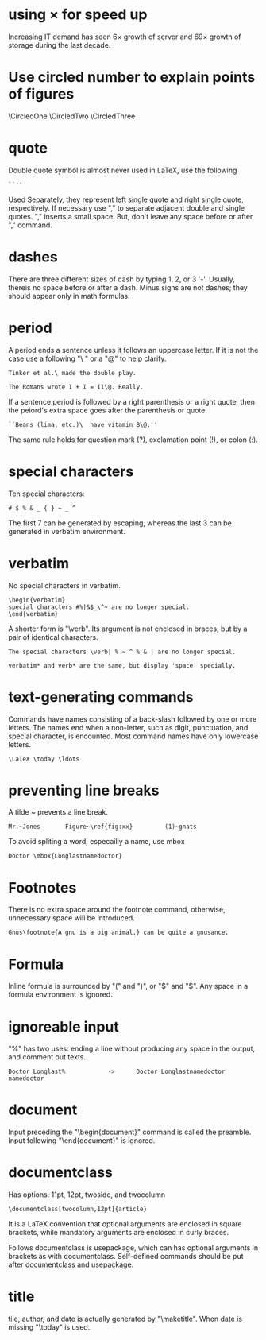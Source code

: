 # using $\times$ for speed up 
Increasing IT demand has seen 6$\times$ growth of server and 69$\times$ growth
of storage during the last decade.

# Use circled number to explain points of figures
\CircledOne
\CircledTwo
\CircledThree

# quote
Double quote symbol is almost never used in LaTeX, use the following

	``''

Used Separately, they represent left single quote and right single quote,
respectively. If necessary use "\," to separate adjacent double and single
quotes. "\," inserts a small space. But, don't leave any space before or after
"\," command.

# dashes
There are three different sizes of dash by typing 1, 2, or 3 '-'. Usually,
thereis no space before or after a dash. Minus signs are not dashes; they
should appear only in math formulas.

# period
A period ends a sentence unless it follows an uppercase letter. If it is not
the case use a following "\ " or a "\@" to help clarify.

	Tinker et al.\ made the double play.

	The Romans wrote I + I = II\@. Really.

If a sentence period is followed by a right parenthesis or a right quote, then
the peiord's extra space goes after the parenthesis or quote.

	``Beans (lima, etc.)\  have vitamin B\@.''

The same rule holds for question mark (?), exclamation point (!), or colon (:).

# special characters
Ten special characters:

	# $ % & _ { } ~ _ ^

The first 7 can be generated by escaping, whereas the last 3 can be generated
in verbatim environment.

# verbatim
No special characters in verbatim.

	\begin{verbatim}
	special characters #%|&$_\^~ are no longer special.
	\end{verbatim}

A shorter form is "\verb". Its argument is not enclosed in braces, but by a
pair of identical characters.

	The special characters \verb| % ~ ^ % & | are no longer special.

	verbatim* and verb* are the same, but display 'space' specially.

# text-generating commands
Commands have names consisting of a back-slash followed by one or more letters.
The names end when a non-letter, such as digit, punctuation, and special
character, is encounted. Most command names have only lowercase letters.

	\LaTeX \today \ldots

# preventing line breaks
A tilde ~ prevents a line break.

	Mr.~Jones		Figure~\ref{fig:xx}			(1)~gnats

To avoid spliting a word, especailly a name, use mbox

	Doctor \mbox{Longlastnamedoctor}

# Footnotes
There is no extra space around the footnote command, otherwise, unnecessary
space will be introduced.

	Gnus\footnote{A gnu is a big animal.} can be quite a gnusance.

# Formula
Inline formula is surrounded by "\(" and "\)", or "$" and "$". Any space in a
formula environment is ignored.

# ignoreable input
"%" has two uses: ending a line without producing any space in the output, and
comment out texts.

	Doctor Longlast%			->		Doctor Longlastnamedoctor
	namedoctor

# document
Input preceding the "\begin{document}" command is called the preamble. Input
following "\end{document}" is ignored.

# documentclass
Has options: 11pt, 12pt, twoside, and twocolumn

	\documentclass[twocolumn,12pt]{article}

It is a LaTeX convention that optional arguments are enclosed in square
brackets, while mandatory arguments are enclosed in curly braces.

Follows documentclass is usepackage, which can has optional arguments in
brackets as with documentclass. Self-defined commands should be put after
documentclass and usepackage.

# title
tile, author, and date is actually generated by "\maketitle". When date is
missing "\today" is used.
